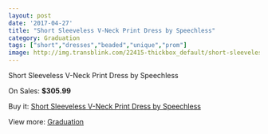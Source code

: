 ```yaml
---
layout: post
date: '2017-04-27'
title: "Short Sleeveless V-Neck Print Dress by Speechless"
category: Graduation
tags: ["short","dresses","beaded","unique","prom"]
image: http://img.transblink.com/22415-thickbox_default/short-sleeveless-v-neck-print-dress-by-speechless.jpg
---
```

Short Sleeveless V-Neck Print Dress by Speechless

On Sales: **$305.99**
<a href="https://www.transblink.com/en/graduation/7113-short-sleeveless-v-neck-print-dress-by-speechless.html"><amp-img layout="responsive" width="600" height="600" src="//img.transblink.com/22415-thickbox_default/short-sleeveless-v-neck-print-dress-by-speechless.jpg" alt="Short Sleeveless V-Neck Print Dress by Speechless 0" /></a>
<a href="https://www.transblink.com/en/graduation/7113-short-sleeveless-v-neck-print-dress-by-speechless.html"><amp-img layout="responsive" width="600" height="600" src="//img.transblink.com/22417-thickbox_default/short-sleeveless-v-neck-print-dress-by-speechless.jpg" alt="Short Sleeveless V-Neck Print Dress by Speechless 1" /></a>
<a href="https://www.transblink.com/en/graduation/7113-short-sleeveless-v-neck-print-dress-by-speechless.html"><amp-img layout="responsive" width="600" height="600" src="//img.transblink.com/22416-thickbox_default/short-sleeveless-v-neck-print-dress-by-speechless.jpg" alt="Short Sleeveless V-Neck Print Dress by Speechless 2" /></a>

Buy it: [Short Sleeveless V-Neck Print Dress by Speechless](https://www.transblink.com/en/graduation/7113-short-sleeveless-v-neck-print-dress-by-speechless.html "Short Sleeveless V-Neck Print Dress by Speechless")

View more: [Graduation](https://www.transblink.com/en/7-graduation "Graduation")